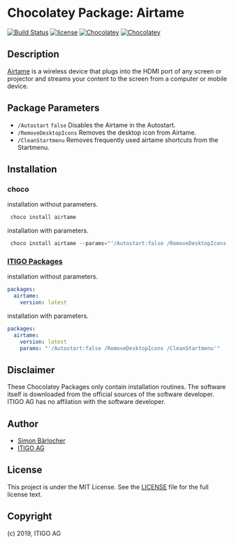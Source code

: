 # Chocolatey Package: Airtame

[![Build Status](https://img.shields.io/travis/itigoag/chocolatey.airtame?style=flat-square)](https://travis-ci.org/itigoag/chocolatey.airtame) [![license](https://img.shields.io/github/license/mashape/apistatus.svg?style=popout-square)](licence) [![Chocolatey](https://img.shields.io/chocolatey/v/airtame?label=package%20version)](https://chocolatey.org/packages/airtame) [![Chocolatey](https://img.shields.io/chocolatey/dt/airtame?label=package%20downloads&style=flat-square)](https://chocolatey.org/packages/airtame)

## Description

[Airtame](https://airtame.com/) is a wireless device that plugs into the HDMI port of any screen or projector and streams your content to the screen from a computer or mobile device.

## Package Parameters

- `/Autostart` `false` Disables the Airtame in the Autostart.
- `/RemoveDesktopIcons` Removes the desktop icon from Airtame.
- `/CleanStartmenu` Removes frequently used airtame shortcuts from the Startmenu.

## Installation

### choco

installation without parameters.

```ps1
 choco install airtame
```

installation with parameters.

```ps1
 choco install airtame --params="'/Autostart:false /RemoveDesktopIcons /CleanStartmenu'"
```

### [ITIGO Packages](https://github.com/itigoag/ansible.packages)

installation without parameters.

```yml
packages:
  airtame:
    version: latest
```

installation with parameters.

```yml
packages:
  airtame:
    version: latest
    params: "'/Autostart:false /RemoveDesktopIcons /CleanStartmenu'"
```

## Disclaimer

These Chocolatey Packages only contain installation routines. The software itself is downloaded from the official sources of the software developer. ITIGO AG has no affilation with the software developer.

## Author

- [Simon Bärlocher](https://sbaerlocher.ch)
- [ITIGO AG](https://www.itigo.ch)

## License

This project is under the MIT License. See the [LICENSE](LICENSE) file for the full license text.

## Copyright

(c) 2019, ITIGO AG

